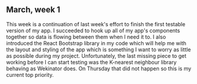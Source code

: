 ## March, week 1

This week is a continuation of last week's effort to finish the first testable version of my app.
I succeeded to hook up all of my app's components together so data is flowing between them when I need it to.
I also introduced the React Bootstrap library in my code which will help me with the layout and styling of the app which is something I want to worry as little as possible during my project. Unfortunately, the last missing piece to get working before I can start testing was the K-nearest neighbour library behaving as Wekinator does. On Thursday that did not happen so this is my current top priority.
